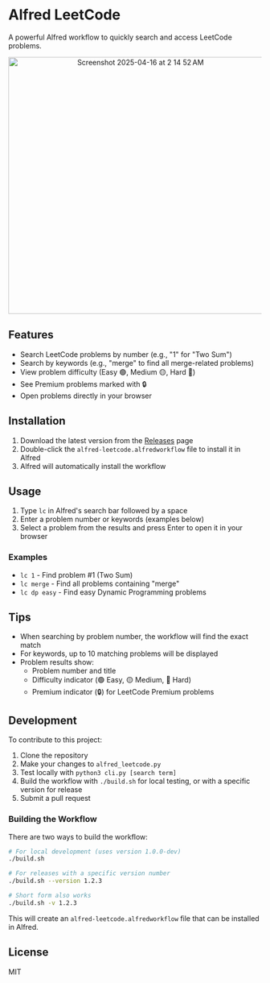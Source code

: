 # Alfred LeetCode

A powerful Alfred workflow to quickly search and access LeetCode problems.

<div align="center">
<img width="510" alt="Screenshot 2025-04-16 at 2 14 52 AM" src="https://github.com/user-attachments/assets/dcc48a3f-ba49-4574-a30a-12197d9f0731" />
</div>

## Features

- Search LeetCode problems by number (e.g., "1" for "Two Sum")
- Search by keywords (e.g., "merge" to find all merge-related problems)
- View problem difficulty (Easy 🟢, Medium 🟡, Hard 🔴)
- See Premium problems marked with 🔒
- Open problems directly in your browser

## Installation

1. Download the latest version from the [Releases](https://github.com/harttle/alfred-leetcode/releases) page
2. Double-click the `alfred-leetcode.alfredworkflow` file to install it in Alfred
3. Alfred will automatically install the workflow

## Usage

1. Type `lc` in Alfred's search bar followed by a space
2. Enter a problem number or keywords (examples below)
3. Select a problem from the results and press Enter to open it in your browser

### Examples

- `lc 1` - Find problem #1 (Two Sum)
- `lc merge` - Find all problems containing "merge"
- `lc dp easy` - Find easy Dynamic Programming problems

## Tips

- When searching by problem number, the workflow will find the exact match
- For keywords, up to 10 matching problems will be displayed
- Problem results show:
  - Problem number and title
  - Difficulty indicator (🟢 Easy, 🟡 Medium, 🔴 Hard)
  - Premium indicator (🔒) for LeetCode Premium problems

## Development

To contribute to this project:

1. Clone the repository
2. Make your changes to `alfred_leetcode.py`
3. Test locally with `python3 cli.py [search term]`
4. Build the workflow with `./build.sh` for local testing, or with a specific version for release
5. Submit a pull request

### Building the Workflow

There are two ways to build the workflow:

```bash
# For local development (uses version 1.0.0-dev)
./build.sh

# For releases with a specific version number
./build.sh --version 1.2.3

# Short form also works
./build.sh -v 1.2.3
```

This will create an `alfred-leetcode.alfredworkflow` file that can be installed in Alfred.

## License

MIT 
